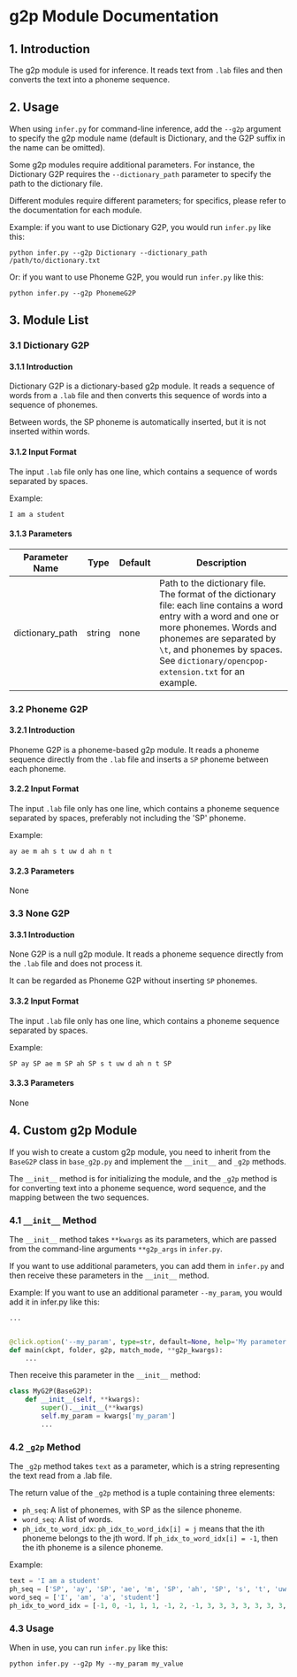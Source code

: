 # g2p Module Documentation

## 1. Introduction

The g2p module is used for inference. It reads text from `.lab` files and then converts the text into a phoneme
sequence.

## 2. Usage

When using `infer.py` for command-line inference, add the `--g2p` argument to specify the g2p module name (default is
Dictionary, and the G2P suffix in the name can be omitted).

Some g2p modules require additional parameters. For instance, the Dictionary G2P requires the `--dictionary_path`
parameter to specify the path to the dictionary file.

Different modules require different parameters; for specifics, please refer to the documentation for each module.

Example: if you want to use Dictionary G2P, you would run `infer.py` like this:

```shell
python infer.py --g2p Dictionary --dictionary_path /path/to/dictionary.txt
```

Or: if you want to use Phoneme G2P, you would run `infer.py` like this:

```shell
python infer.py --g2p PhonemeG2P
```

## 3. Module List

### 3.1 Dictionary G2P

#### 3.1.1 Introduction

Dictionary G2P is a dictionary-based g2p module. It reads a sequence of words from a `.lab` file and then converts this
sequence of words into a sequence of phonemes.

Between words, the SP phoneme is automatically inserted, but it is not inserted within words.

#### 3.1.2 Input Format

The input `.lab` file only has one line, which contains a sequence of words separated by spaces.

Example:

```text
I am a student
```

#### 3.1.3 Parameters

| Parameter Name  | Type   | Default | Description                                                                                                                                                                                                                                                     |
|-----------------|--------|---------|-----------------------------------------------------------------------------------------------------------------------------------------------------------------------------------------------------------------------------------------------------------------|
| dictionary_path | string | none    | Path to the dictionary file. The format of the dictionary file: each line contains a word entry with a word and one or more phonemes. Words and phonemes are separated by `\t`, and phonemes by spaces. See `dictionary/opencpop-extension.txt` for an example. |

### 3.2 Phoneme G2P

#### 3.2.1 Introduction

Phoneme G2P is a phoneme-based g2p module. It reads a phoneme sequence directly from the `.lab` file and inserts a `SP`
phoneme between each phoneme.

#### 3.2.2 Input Format

The input `.lab` file only has one line, which contains a phoneme sequence separated by spaces, preferably not including
the 'SP' phoneme.

Example:

```text
ay ae m ah s t uw d ah n t
```

#### 3.2.3 Parameters

None

### 3.3 None G2P

#### 3.3.1 Introduction

None G2P is a null g2p module. It reads a phoneme sequence directly from the `.lab` file and does not process it.

It can be regarded as Phoneme G2P without inserting `SP` phonemes.

#### 3.3.2 Input Format

The input `.lab` file only has one line, which contains a phoneme sequence separated by spaces.

Example:

```text
SP ay SP ae m SP ah SP s t uw d ah n t SP
```

#### 3.3.3 Parameters

None

## 4. Custom g2p Module

If you wish to create a custom g2p module, you need to inherit from the `BaseG2P` class in `base_g2p.py` and implement
the `__init__` and `_g2p` methods.

The `__init__` method is for initializing the module, and the `_g2p` method is for converting text into a phoneme
sequence, word sequence, and the mapping between the two sequences.

### 4.1 `__init__` Method

The `__init__` method takes `**kwargs` as its parameters, which are passed from the command-line arguments `**g2p_args`
in `infer.py`.

If you want to use additional parameters, you can add them in `infer.py` and then receive these parameters in
the `__init__` method.

Example: If you want to use an additional parameter `--my_param`, you would add it in infer.py like this:

```python
...


@click.option('--my_param', type=str, default=None, help='My parameter for my g2p module')
def main(ckpt, folder, g2p, match_mode, **g2p_kwargs):
    ...
```

Then receive this parameter in the `__init__` method:

```python
class MyG2P(BaseG2P):
    def __init__(self, **kwargs):
        super().__init__(**kwargs)
        self.my_param = kwargs['my_param']
        ...
```

### 4.2 `_g2p` Method

The `_g2p` method takes `text` as a parameter, which is a string representing the text read from a .lab file.

The return value of the `_g2p` method is a tuple containing three elements:

- `ph_seq`: A list of phonemes, with SP as the silence phoneme.
- `word_seq`: A list of words.
- `ph_idx_to_word_idx`: `ph_idx_to_word_idx[i] = j` means that the ith phoneme belongs to the jth word. If
  `ph_idx_to_word_idx[i] = -1`, then the ith phoneme is a silence phoneme.

Example:

```python
text = 'I am a student'
ph_seq = ['SP', 'ay', 'SP', 'ae', 'm', 'SP', 'ah', 'SP', 's', 't', 'uw', 'd', 'ah', 'n', 't', 'SP']
word_seq = ['I', 'am', 'a', 'student']
ph_idx_to_word_idx = [-1, 0, -1, 1, 1, -1, 2, -1, 3, 3, 3, 3, 3, 3, 3, -1]
```

### 4.3 Usage

When in use, you can run `infer.py` like this:

```shell
python infer.py --g2p My --my_param my_value
```
